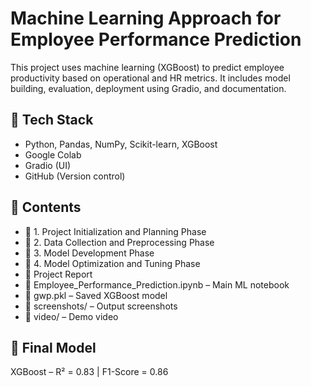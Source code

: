 # Machine Learning Approach for Employee Performance Prediction

This project uses machine learning (XGBoost) to predict employee productivity based on operational and HR metrics. It includes model building, evaluation, deployment using Gradio, and documentation.

## 🔧 Tech Stack
- Python, Pandas, NumPy, Scikit-learn, XGBoost
- Google Colab
- Gradio (UI)
- GitHub (Version control)

## 📂 Contents

- 📁 1. Project Initialization and Planning Phase
- 📁 2. Data Collection and Preprocessing Phase
- 📁 3. Model Development Phase
- 📁 4. Model Optimization and Tuning Phase
- 📄 Project Report
- 📘 Employee_Performance_Prediction.ipynb – Main ML notebook
- 🧠 gwp.pkl – Saved XGBoost model
- 📸 screenshots/ – Output screenshots
- 🎥 video/ – Demo video



## 🧠 Final Model
XGBoost – R² = 0.83 | F1-Score = 0.86



